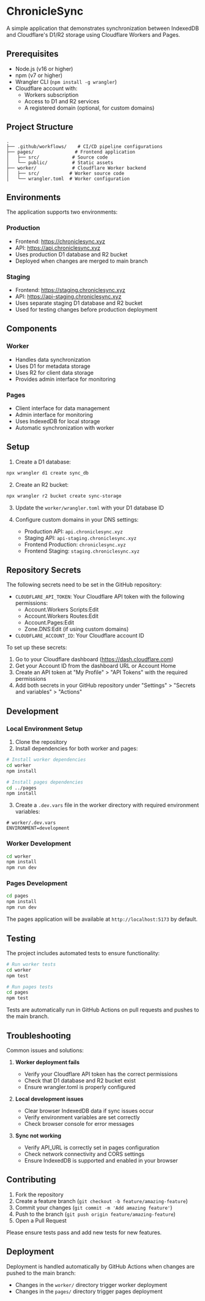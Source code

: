 # ChronicleSync

A simple application that demonstrates synchronization between IndexedDB and Cloudflare's D1/R2 storage using Cloudflare Workers and Pages.

## Prerequisites

- Node.js (v16 or higher)
- npm (v7 or higher)
- Wrangler CLI (`npm install -g wrangler`)
- Cloudflare account with:
  - Workers subscription
  - Access to D1 and R2 services
  - A registered domain (optional, for custom domains)

## Project Structure

```
.
├── .github/workflows/    # CI/CD pipeline configurations
├── pages/               # Frontend application
│   ├── src/            # Source code
│   └── public/         # Static assets
├── worker/             # Cloudflare Worker backend
│   ├── src/           # Worker source code
│   └── wrangler.toml  # Worker configuration
```

## Environments

The application supports two environments:

### Production
- Frontend: https://chroniclesync.xyz
- API: https://api.chroniclesync.xyz
- Uses production D1 database and R2 bucket
- Deployed when changes are merged to main branch

### Staging
- Frontend: https://staging.chroniclesync.xyz
- API: https://api-staging.chroniclesync.xyz
- Uses separate staging D1 database and R2 bucket
- Used for testing changes before production deployment

## Components

### Worker
- Handles data synchronization
- Uses D1 for metadata storage
- Uses R2 for client data storage
- Provides admin interface for monitoring

### Pages
- Client interface for data management
- Admin interface for monitoring
- Uses IndexedDB for local storage
- Automatic synchronization with worker

## Setup

1. Create a D1 database:
```bash
npx wrangler d1 create sync_db
```

2. Create an R2 bucket:
```bash
npx wrangler r2 bucket create sync-storage
```

3. Update the `worker/wrangler.toml` with your D1 database ID

4. Configure custom domains in your DNS settings:
   - Production API: `api.chroniclesync.xyz`
   - Staging API: `api-staging.chroniclesync.xyz`
   - Frontend Production: `chroniclesync.xyz`
   - Frontend Staging: `staging.chroniclesync.xyz`

## Repository Secrets

The following secrets need to be set in the GitHub repository:

- `CLOUDFLARE_API_TOKEN`: Your Cloudflare API token with the following permissions:
  - Account.Workers Scripts:Edit
  - Account.Workers Routes:Edit
  - Account.Pages:Edit
  - Zone.DNS:Edit (if using custom domains)
- `CLOUDFLARE_ACCOUNT_ID`: Your Cloudflare account ID

To set up these secrets:
1. Go to your Cloudflare dashboard (https://dash.cloudflare.com)
2. Get your Account ID from the dashboard URL or Account Home
3. Create an API token at "My Profile" > "API Tokens" with the required permissions
4. Add both secrets in your GitHub repository under "Settings" > "Secrets and variables" > "Actions"

## Development

### Local Environment Setup

1. Clone the repository
2. Install dependencies for both worker and pages:
```bash
# Install worker dependencies
cd worker
npm install

# Install pages dependencies
cd ../pages
npm install
```

3. Create a `.dev.vars` file in the worker directory with required environment variables:
```
# worker/.dev.vars
ENVIRONMENT=development
```

### Worker Development
```bash
cd worker
npm install
npm run dev
```

### Pages Development
```bash
cd pages
npm install
npm run dev
```

The pages application will be available at `http://localhost:5173` by default.

## Testing

The project includes automated tests to ensure functionality:

```bash
# Run worker tests
cd worker
npm test

# Run pages tests
cd pages
npm test
```

Tests are automatically run in GitHub Actions on pull requests and pushes to the main branch.

## Troubleshooting

Common issues and solutions:

1. **Worker deployment fails**
   - Verify your Cloudflare API token has the correct permissions
   - Check that D1 database and R2 bucket exist
   - Ensure wrangler.toml is properly configured

2. **Local development issues**
   - Clear browser IndexedDB data if sync issues occur
   - Verify environment variables are set correctly
   - Check browser console for error messages

3. **Sync not working**
   - Verify API_URL is correctly set in pages configuration
   - Check network connectivity and CORS settings
   - Ensure IndexedDB is supported and enabled in your browser

## Contributing

1. Fork the repository
2. Create a feature branch (`git checkout -b feature/amazing-feature`)
3. Commit your changes (`git commit -m 'Add amazing feature'`)
4. Push to the branch (`git push origin feature/amazing-feature`)
5. Open a Pull Request

Please ensure tests pass and add new tests for new features.

## Deployment

Deployment is handled automatically by GitHub Actions when changes are pushed to the main branch:
- Changes in the `worker/` directory trigger worker deployment
- Changes in the `pages/` directory trigger pages deployment